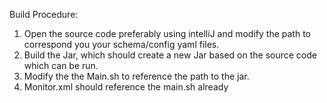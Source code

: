 Build Procedure:

1. Open the source code preferably using intelliJ and modify the path to correspond you your schema/config yaml files.
2. Build the Jar, which should create a new Jar based on the source code which can be run.
3. Modify the the Main.sh to reference the path to the jar.
4. Monitor.xml should reference the main.sh already
